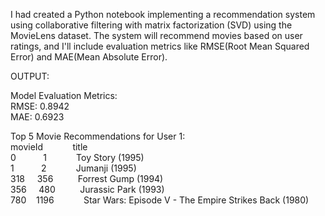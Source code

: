 I had created a Python notebook implementing a recommendation system using collaborative filtering with matrix factorization (SVD) using the MovieLens dataset. The system will recommend movies based on user ratings, and I'll include evaluation metrics like RMSE(Root Mean Squared Error) and MAE(Mean Absolute Error).

OUTPUT:

Model Evaluation Metrics:<br/>
RMSE: 0.8942<br/>
MAE: 0.6923<br/>

Top 5 Movie Recommendations for User 1:<br/>
   movieId &nbsp; &nbsp; &nbsp; &nbsp; &nbsp; &nbsp;title<br/>
0&nbsp; &nbsp; &nbsp; &nbsp; &nbsp; &nbsp;1 &nbsp; &nbsp; &nbsp; &nbsp; &nbsp; &nbsp;Toy Story (1995)<br/>
1&nbsp; &nbsp; &nbsp; &nbsp; &nbsp; &nbsp;2 &nbsp; &nbsp; &nbsp; &nbsp; &nbsp; &nbsp;Jumanji (1995)<br/>
318&nbsp; &nbsp; &nbsp;356 &nbsp; &nbsp; &nbsp; &nbsp; &nbsp;Forrest Gump (1994)<br/>
356&nbsp; &nbsp; &nbsp;480 &nbsp; &nbsp; &nbsp; &nbsp; &nbsp;Jurassic Park (1993)<br/>
780 &nbsp; &nbsp;1196 &nbsp; &nbsp; &nbsp; &nbsp; &nbsp; &nbsp;Star Wars: Episode V - The Empire Strikes Back (1980)<br/>

